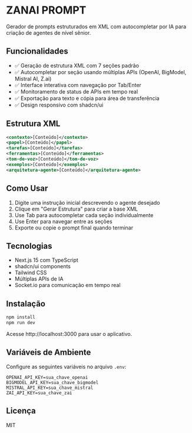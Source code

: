 # ZANAI PROMPT

Gerador de prompts estruturados em XML com autocompletar por IA para criação de agentes de nível sênior.

## Funcionalidades

- ✅ Geração de estrutura XML com 7 seções padrão
- ✅ Autocompletar por seção usando múltiplas APIs (OpenAI, BigModel, Mistral AI, Z.ai)
- ✅ Interface interativa com navegação por Tab/Enter
- ✅ Monitoramento de status de APIs em tempo real
- ✅ Exportação para texto e cópia para área de transferência
- ✅ Design responsivo com shadcn/ui

## Estrutura XML

```xml
<contexto>[Conteúdo]</contexto>
<papel>[Conteúdo]</papel>
<tarefas>[Conteúdo]</tarefas>
<ferramentas>[Conteúdo]</ferramentas>
<tom-de-voz>[Conteúdo]</tom-de-voz>
<exemplos>[Conteúdo]</exemplos>
<arquitetura-agente>[Conteúdo]</arquitetura-agente>
```

## Como Usar

1. Digite uma instrução inicial descrevendo o agente desejado
2. Clique em "Gerar Estrutura" para criar a base XML
3. Use Tab para autocompletar cada seção individualmente
4. Use Enter para navegar entre as seções
5. Exporte ou copie o prompt final quando terminar

## Tecnologias

- Next.js 15 com TypeScript
- shadcn/ui components
- Tailwind CSS
- Múltiplas APIs de IA
- Socket.io para comunicação em tempo real

## Instalação

```bash
npm install
npm run dev
```

Acesse http://localhost:3000 para usar o aplicativo.

## Variáveis de Ambiente

Configure as seguintes variáveis no arquivo `.env`:

```
OPENAI_API_KEY=sua_chave_openai
BIGMODEL_API_KEY=sua_chave_bigmodel
MISTRAL_API_KEY=sua_chave_mistral
ZAI_API_KEY=sua_chave_zai
```

## Licença

MIT